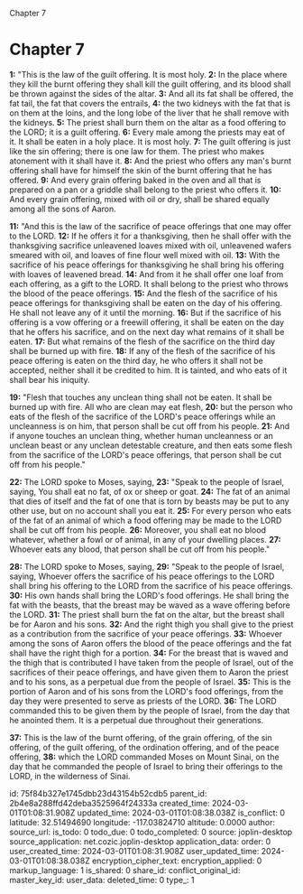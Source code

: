 Chapter 7

# Chapter 7

**1:** "This is the law of the guilt offering. It is most holy.
**2:** In the place where they kill the burnt offering they shall kill the guilt offering, and its blood shall be thrown against the sides of the altar.
**3:** And all its fat shall be offered, the fat tail, the fat that covers the entrails,
**4:** the two kidneys with the fat that is on them at the loins, and the long lobe of the liver that he shall remove with the kidneys.
**5:** The priest shall burn them on the altar as a food offering to the LORD; it is a guilt offering.
**6:** Every male among the priests may eat of it. It shall be eaten in a holy place. It is most holy.
**7:** The guilt offering is just like the sin offering; there is one law for them. The priest who makes atonement with it shall have it.
**8:** And the priest who offers any man's burnt offering shall have for himself the skin of the burnt offering that he has offered.
**9:** And every grain offering baked in the oven and all that is prepared on a pan or a griddle shall belong to the priest who offers it.
**10:** And every grain offering, mixed with oil or dry, shall be shared equally among all the sons of Aaron.

**11:** "And this is the law of the sacrifice of peace offerings that one may offer to the LORD.
**12:** If he offers it for a thanksgiving, then he shall offer with the thanksgiving sacrifice unleavened loaves mixed with oil, unleavened wafers smeared with oil, and loaves of fine flour well mixed with oil.
**13:** With the sacrifice of his peace offerings for thanksgiving he shall bring his offering with loaves of leavened bread.
**14:** And from it he shall offer one loaf from each offering, as a gift to the LORD. It shall belong to the priest who throws the blood of the peace offerings.
**15:** And the flesh of the sacrifice of his peace offerings for thanksgiving shall be eaten on the day of his offering. He shall not leave any of it until the morning.
**16:** But if the sacrifice of his offering is a vow offering or a freewill offering, it shall be eaten on the day that he offers his sacrifice, and on the next day what remains of it shall be eaten.
**17:** But what remains of the flesh of the sacrifice on the third day shall be burned up with fire.
**18:** If any of the flesh of the sacrifice of his peace offering is eaten on the third day, he who offers it shall not be accepted, neither shall it be credited to him. It is tainted, and who eats of it shall bear his iniquity.

**19:** "Flesh that touches any unclean thing shall not be eaten. It shall be burned up with fire. All who are clean may eat flesh,
**20:** but the person who eats of the flesh of the sacrifice of the LORD's peace offerings while an uncleanness is on him, that person shall be cut off from his people.
**21:** And if anyone touches an unclean thing, whether human uncleanness or an unclean beast or any unclean detestable creature, and then eats some flesh from the sacrifice of the LORD's peace offerings, that person shall be cut off from his people."

**22:** The LORD spoke to Moses, saying,
**23:** "Speak to the people of Israel, saying, You shall eat no fat, of ox or sheep or goat.
**24:** The fat of an animal that dies of itself and the fat of one that is torn by beasts may be put to any other use, but on no account shall you eat it.
**25:** For every person who eats of the fat of an animal of which a food offering may be made to the LORD shall be cut off from his people.
**26:** Moreover, you shall eat no blood whatever, whether a fowl or of animal, in any of your dwelling places.
**27:** Whoever eats any blood, that person shall be cut off from his people."

**28:** The LORD spoke to Moses, saying,
**29:** "Speak to the people of Israel, saying, Whoever offers the sacrifice of his peace offerings to the LORD shall bring his offering to the LORD from the sacrifice of his peace offerings.
**30:** His own hands shall bring the LORD's food offerings. He shall bring the fat with the beasts, that the breast may be waved as a wave offering before the LORD.
**31:** The priest shall burn the fat on the altar, but the breast shall be for Aaron and his sons.
**32:** And the right thigh you shall give to the priest as a contribution from the sacrifice of your peace offerings.
**33:** Whoever among the sons of Aaron offers the blood of the peace offerings and the fat shall have the right thigh for a portion.
**34:** For the breast that is waved and the thigh that is contributed I have taken from the people of Israel, out of the sacrifices of their peace offerings, and have given them to Aaron the priest and to his sons, as a perpetual due from the people of Israel.
**35:** This is the portion of Aaron and of his sons from the LORD's food offerings, from the day they were presented to serve as priests of the LORD.
**36:** The LORD commanded this to be given them by the people of Israel, from the day that he anointed them. It is a perpetual due throughout their generations.

**37:** This is the law of the burnt offering, of the grain offering, of the sin offering, of the guilt offering, of the ordination offering, and of the peace offering,
**38:** which the LORD commanded Moses on Mount Sinai, on the day that he commanded the people of Israel to bring their offerings to the LORD, in the wilderness of Sinai.


id: 75f84b327e1745dbb23d43154b52cdb5
parent_id: 2b4e8a288ffd42deba3525964f24333a
created_time: 2024-03-01T01:08:31.908Z
updated_time: 2024-03-01T01:08:38.038Z
is_conflict: 0
latitude: 32.51494690
longitude: -117.03824710
altitude: 0.0000
author: 
source_url: 
is_todo: 0
todo_due: 0
todo_completed: 0
source: joplin-desktop
source_application: net.cozic.joplin-desktop
application_data: 
order: 0
user_created_time: 2024-03-01T01:08:31.908Z
user_updated_time: 2024-03-01T01:08:38.038Z
encryption_cipher_text: 
encryption_applied: 0
markup_language: 1
is_shared: 0
share_id: 
conflict_original_id: 
master_key_id: 
user_data: 
deleted_time: 0
type_: 1